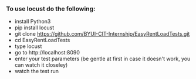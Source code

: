 ### To use locust do the following:

- install Python3
- pip install locust
- git clone https://github.com/BYUI-CIT-Internship/EasyRentLoadTests.git
- cd EasyRentLoadTests
- type locust
- go to http://localhost:8090
- enter your test parameters (be gentle at first in case it doesn't work, you can watch it closeley)
- watch the test run
